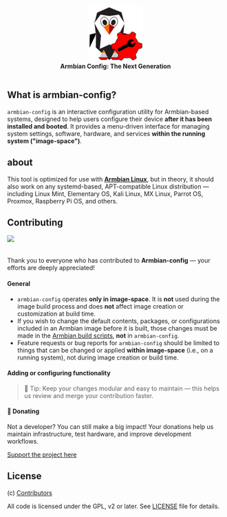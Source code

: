 <p align="center">
  <a href="#build-framework">
  <img src="https://raw.githubusercontent.com/armbian/configng/main/share/icons/hicolor/scalable/configng-tux.svg" width="128" alt="Armbian Config NG Logo" />
  </a><br>
  <strong>Armbian Config: The Next Generation</strong><br>
<br>


## What is armbian-config?

`armbian-config` is an interactive configuration utility for Armbian-based systems, designed to help users configure their device **after it has been installed and booted**. It provides a menu-driven interface for managing system settings, software, hardware, and services **within the running system ("image-space")**.


## about

This tool is optimized for use with [**Armbian Linux**](https://www.armbian.com), but in theory, it should also work on any systemd-based, APT-compatible Linux distribution — including Linux Mint, Elementary OS, Kali Linux, MX Linux, Parrot OS, Proxmox, Raspberry Pi OS, and others.


## Contributing

<a href="https://github.com/armbian/configng/graphs/contributors">
  <img src="https://contrib.rocks/image?repo=configng/config-v3" />
</a>
<br>
<br>
 
Thank you to everyone who has contributed to **Armbian-config** — your efforts are deeply appreciated!

#### General

- `armbian-config` operates **only in image-space**. It is **not** used during the image build process and does **not** affect image creation or customization at build time.
- If you wish to change the default contents, packages, or configurations included in an Armbian image before it is built, those changes must be made in the [Armbian build scripts](https://github.com/armbian/build), **not** in `armbian-config`.
- Feature requests or bug reports for `armbian-config` should be limited to things that can be changed or applied **within image-space** (i.e., on a running system), not during image creation or build time.

#### Adding or configuring functionality

> 📌 Tip: Keep your changes modular and easy to maintain — this helps us review and merge your contribution faster.

#### 💖 Donating

Not a developer? You can still make a big impact! Your donations help us maintain infrastructure, test hardware, and improve development workflows.

[Support the project here](https://github.com/sponsors/armbian)

## License

(c) [Contributors](https://github.com/armbian/configng/graphs/contributors)

All code is licensed under the GPL, v2 or later. See [LICENSE](LICENSE) file for details.

